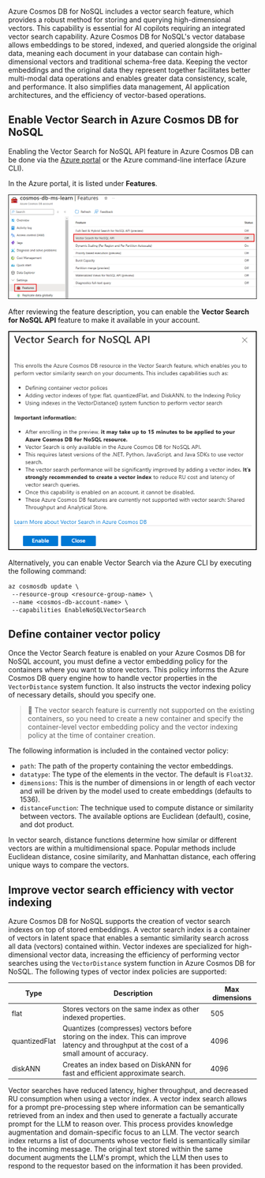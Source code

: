 Azure Cosmos DB for NoSQL includes a vector search feature, which provides a robust method for storing and querying high-dimensional vectors. This capability is essential for AI copilots requiring an integrated vector search capability. Azure Cosmos DB for NoSQL's vector database allows embeddings to be stored, indexed, and queried alongside the original data, meaning each document in your database can contain high-dimensional vectors and traditional schema-free data. Keeping the vector embeddings and the original data they represent together facilitates better multi-modal data operations and enables greater data consistency, scale, and performance. It also simplifies data management, AI application architectures, and the efficiency of vector-based operations.

## Enable Vector Search in Azure Cosmos DB for NoSQL

Enabling the Vector Search for NoSQL API feature in Azure Cosmos DB can be done via the [Azure portal](https://portal.azure.com) or the Azure command-line interface (Azure CLI).

In the Azure portal, it is listed under **Features**.

![The Features page for the Azure Cosmos DB NoSQL database is displayed, with the Vector Search for NoSQL API feature highlighted in the features list.](../media/cosmos-db-for-nosql-features.png)

After reviewing the feature description, you can enable the **Vector Search for NoSQL API** feature to make it available in your account.

![Screenshot of the Vector Search for NoSQL API enrollment dialog.](../media/enable-vector-search-for-nosql-api.png)

Alternatively, you can enable Vector Search via the Azure CLI by executing the following command:

```azurecli
az cosmosdb update \
 --resource-group <resource-group-name> \
 --name <cosmos-db-account-name> \
 --capabilities EnableNoSQLVectorSearch
```

## Define container vector policy

Once the Vector Search feature is enabled on your Azure Cosmos DB for NoSQL account, you must define a vector embedding policy for the containers where you want to store vectors. This policy informs the Azure Cosmos DB query engine how to handle vector properties in the `VectorDistance` system function. It also instructs the vector indexing policy of necessary details, should you specify one.

> &#128221; The vector search feature is currently not supported on the existing containers, so you need to create a new container and specify the container-level vector embedding policy and the vector indexing policy at the time of container creation.

The following information is included in the contained vector policy:

- `path`: The path of the property containing the vector embeddings.
- `datatype`: The type of the elements in the vector. The default is `Float32`.
- `dimensions`: This is the number of dimensions in or length of each vector and will be driven by the model used to create embeddings (defaults to 1536).
- `distanceFunction`: The technique used to compute distance or similarity between vectors. The available options are Euclidean (default), cosine, and dot product.

In vector search, distance functions determine how similar or different vectors are within a multidimensional space. Popular methods include Euclidean distance, cosine similarity, and Manhattan distance, each offering unique ways to compare the vectors.

## Improve vector search efficiency with vector indexing

Azure Cosmos DB for NoSQL supports the creation of vector search indexes on top of stored embeddings. A vector search index is a container of vectors in latent space that enables a semantic similarity search across all data (vectors) contained within. Vector indexes are specialized for high-dimensional vector data, increasing the efficiency of performing vector searches using the `VectorDistance` system function in Azure Cosmos DB for NoSQL. The following types of vector index policies are supported:

| Type | Description | Max dimensions |
| ---- | ----------- | -------------- |
| flat | Stores vectors on the same index as other indexed properties. | 505 |
| quantizedFlat | Quantizes (compresses) vectors before storing on the index. This can improve latency and throughput at the cost of a small amount of accuracy. | 4096 |
| diskANN | Creates an index based on DiskANN for fast and efficient approximate search. | 4096 |

Vector searches have reduced latency, higher throughput, and decreased RU consumption when using a vector index. A vector index search allows for a prompt pre-processing step where information can be semantically retrieved from an index and then used to generate a factually accurate prompt for the LLM to reason over. This process provides knowledge augmentation and domain-specific focus to an LLM. The vector search index returns a list of documents whose vector field is semantically similar to the incoming message. The original text stored within the same document augments the LLM's prompt, which the LLM then uses to respond to the requestor based on the information it has been provided.
